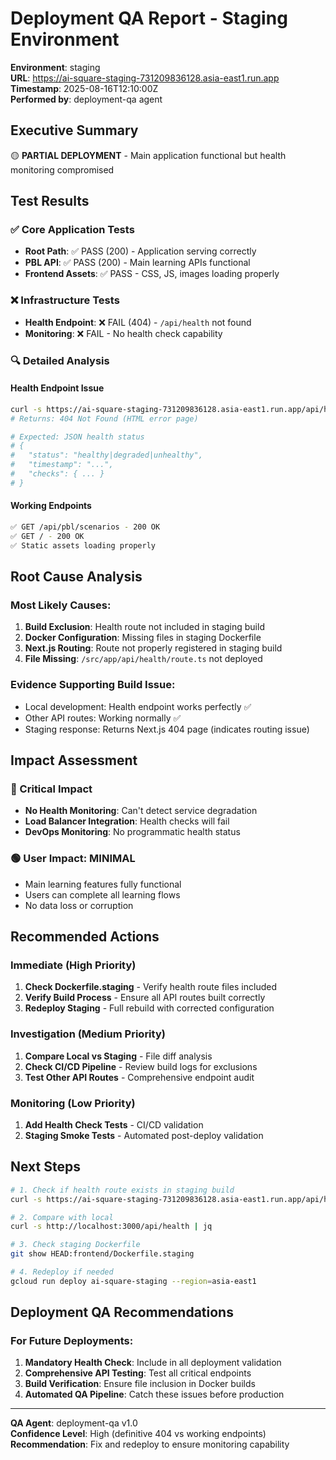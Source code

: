# Deployment QA Report - Staging Environment

**Environment**: staging  
**URL**: https://ai-square-staging-731209836128.asia-east1.run.app  
**Timestamp**: 2025-08-16T12:10:00Z  
**Performed by**: deployment-qa agent

## Executive Summary
🟡 **PARTIAL DEPLOYMENT** - Main application functional but health monitoring compromised

## Test Results

### ✅ Core Application Tests
- **Root Path**: ✅ PASS (200) - Application serving correctly
- **PBL API**: ✅ PASS (200) - Main learning APIs functional
- **Frontend Assets**: ✅ PASS - CSS, JS, images loading properly

### ❌ Infrastructure Tests
- **Health Endpoint**: ❌ FAIL (404) - `/api/health` not found
- **Monitoring**: ❌ FAIL - No health check capability

### 🔍 Detailed Analysis

#### Health Endpoint Issue
```bash
curl -s https://ai-square-staging-731209836128.asia-east1.run.app/api/health
# Returns: 404 Not Found (HTML error page)

# Expected: JSON health status
# {
#   "status": "healthy|degraded|unhealthy",
#   "timestamp": "...",
#   "checks": { ... }
# }
```

#### Working Endpoints
```bash
✅ GET /api/pbl/scenarios - 200 OK
✅ GET / - 200 OK  
✅ Static assets loading properly
```

## Root Cause Analysis

### Most Likely Causes:
1. **Build Exclusion**: Health route not included in staging build
2. **Docker Configuration**: Missing files in staging Dockerfile  
3. **Next.js Routing**: Route not properly registered in staging build
4. **File Missing**: `/src/app/api/health/route.ts` not deployed

### Evidence Supporting Build Issue:
- Local development: Health endpoint works perfectly ✅
- Other API routes: Working normally ✅  
- Staging response: Returns Next.js 404 page (indicates routing issue)

## Impact Assessment

### 🔴 Critical Impact
- **No Health Monitoring**: Can't detect service degradation
- **Load Balancer Integration**: Health checks will fail
- **DevOps Monitoring**: No programmatic health status

### 🟢 User Impact: MINIMAL
- Main learning features fully functional
- Users can complete all learning flows
- No data loss or corruption

## Recommended Actions

### Immediate (High Priority)
1. **Check Dockerfile.staging** - Verify health route files included
2. **Verify Build Process** - Ensure all API routes built correctly  
3. **Redeploy Staging** - Full rebuild with corrected configuration

### Investigation (Medium Priority)
1. **Compare Local vs Staging** - File diff analysis
2. **Check CI/CD Pipeline** - Review build logs for exclusions
3. **Test Other API Routes** - Comprehensive endpoint audit

### Monitoring (Low Priority)
1. **Add Health Check Tests** - CI/CD validation
2. **Staging Smoke Tests** - Automated post-deploy validation

## Next Steps

```bash
# 1. Check if health route exists in staging build
curl -s https://ai-square-staging-731209836128.asia-east1.run.app/api/health

# 2. Compare with local
curl -s http://localhost:3000/api/health | jq

# 3. Check staging Dockerfile
git show HEAD:frontend/Dockerfile.staging

# 4. Redeploy if needed
gcloud run deploy ai-square-staging --region=asia-east1
```

## Deployment QA Recommendations

### For Future Deployments:
1. **Mandatory Health Check**: Include in all deployment validation
2. **Comprehensive API Testing**: Test all critical endpoints
3. **Build Verification**: Ensure file inclusion in Docker builds
4. **Automated QA Pipeline**: Catch these issues before production

---

**QA Agent**: deployment-qa v1.0  
**Confidence Level**: High (definitive 404 vs working endpoints)  
**Recommendation**: Fix and redeploy to ensure monitoring capability